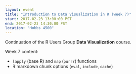 ```yaml
---
layout: event
title: "Introduction to Data Visualization in R (week 7)"
start: 2017-02-23 13:00:00 PST
end: 2017-02-23 14:30:00 PST
location: "Hubbs 4500"
---
```


Continuation of the R Users Group **Data Visualization** course.

Week 7 content: 

* `lapply` (base R) and `map` (`purrr`) functions
* R markdown chunk options (`eval`, `include`, `cache`)